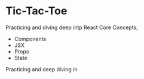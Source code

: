 # Tic-Tac-Toe

Practicing and diving deep intp React Core Concepts; 
- Components
- JSX
- Props
- State

Practicing and deep diving in 



